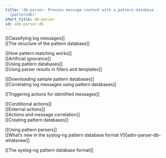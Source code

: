 ```yaml
---
title: 'db-parser: Process message content with a pattern database
  (patterndb)'
short_title: db-parser
id: adm-parser-db
---
```


[[Classifying log messages]]  
[[The structure of the pattern database]]  
  
[[How pattern matching works]]  
[[Artificial ignorance]]  
[[Using pattern databases]]  
[[Using parser results in filters and templates]]  
  
[[Downloading sample pattern databases]]  
[[Correlating log messages using pattern databases]]  
  
[[Triggering actions for identified messages]]  
  
[[Conditional actions]]  
[[External actions]]  
[[Actions and message correlation]]  
[[Creating pattern databases]]  
  
[[Using pattern parsers]]  
[[What&#8217;s new in the syslog-ng pattern database format V5|adm-parser-db-whatsnew]]  
  
[[The syslog-ng pattern database format]]  
